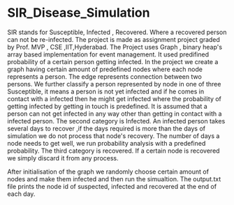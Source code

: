 # SIR_Disease_Simulation

SIR stands for Susceptible, Infected , Recovered. Where a recovered person can not be re-infected.
The project is made as assignment project graded by Prof. MVP , CSE ,IIT,Hyderabad.
The Project uses Graph , binary heap's array based implementation for event management.
It used predifined probability of a certain person getting infected. In the project we create a graph having certain amount of predefined 
nodes where each node represents a person. 
The edge represents connection between two persons.
We further classify a person represented by node in one of three Susceptible, it means a person
is not yet infected and if he comes in contact with a infected then he might get infected where the probability of getting infected by getting in touch
is predefined. 
It is assumed that a person can not get infected in any way other than getting in contact with a infected person.
The second category is Infected. An infected person takes several days to recover ,if the days required is more than the days of simulation 
we do not process that node's recovery. The number of days a node needs to get well, we run probability analysis with a predefined probability.
The third category is recovered. If a certain node is recovered we simply discard it from any process.

After initialisation of the graph we randomly choose certain amount of nodes and make them infected and then run the simualtion.
The output.txt file prints the node id of suspected, infected and recovered at the end of each day.

